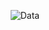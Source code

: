 <p align="center">
  <img align="center" src="https://raw.githubusercontent.com/ofsho/ofsho/974dcbd6423d3afdf92ca894ded79b35e533d511/github-metrics.svg" alt="Data"/>
</p>
